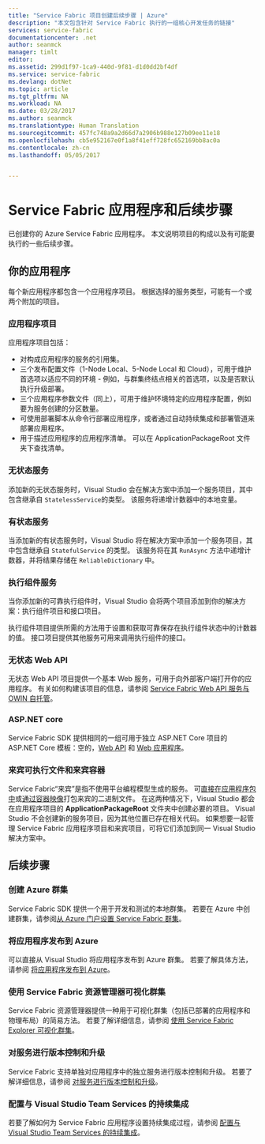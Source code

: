 ```yaml
---
title: "Service Fabric 项目创建后续步骤 | Azure"
description: "本文包含针对 Service Fabric 执行的一组核心开发任务的链接"
services: service-fabric
documentationcenter: .net
author: seanmck
manager: timlt
editor: 
ms.assetid: 299d1f97-1ca9-440d-9f81-d1d0dd2bf4df
ms.service: service-fabric
ms.devlang: dotNet
ms.topic: article
ms.tgt_pltfrm: NA
ms.workload: NA
ms.date: 03/28/2017
ms.author: seanmck
ms.translationtype: Human Translation
ms.sourcegitcommit: 457fc748a9a2d66d7a2906b988e127b09ee11e18
ms.openlocfilehash: cb5e952167e0f1a8f41eff728fc652169bb8ac0a
ms.contentlocale: zh-cn
ms.lasthandoff: 05/05/2017


---
```

# <a name="your-service-fabric-application-and-next-steps"></a>Service Fabric 应用程序和后续步骤
已创建你的 Azure Service Fabric 应用程序。 本文说明项目的构成以及有可能要执行的一些后续步骤。

## <a name="your-application"></a>你的应用程序
每个新应用程序都包含一个应用程序项目。 根据选择的服务类型，可能有一个或两个附加的项目。

### <a name="the-application-project"></a>应用程序项目
应用程序项目包括：

* 对构成应用程序的服务的引用集。
* 三个发布配置文件（1-Node Local、5-Node Local 和 Cloud），可用于维护首选项以适应不同的环境 - 例如，与群集终结点相关的首选项，以及是否默认执行升级部署。
* 三个应用程序参数文件（同上），可用于维护环境特定的应用程序配置，例如要为服务创建的分区数量。
* 可使用部署脚本从命令行部署应用程序，或者通过自动持续集成和部署管道来部署应用程序。
* 用于描述应用程序的应用程序清单。 可以在 ApplicationPackageRoot 文件夹下查找清单。

### <a name="stateless-service"></a>无状态服务
添加新的无状态服务时，Visual Studio 会在解决方案中添加一个服务项目，其中包含继承自 `StatelessService`的类型。 该服务将递增计数器中的本地变量。

### <a name="stateful-service"></a>有状态服务
当添加新的有状态服务时，Visual Studio 将在解决方案中添加一个服务项目，其中包含继承自 `StatefulService` 的类型。 该服务将在其 `RunAsync` 方法中递增计数器，并将结果存储在 `ReliableDictionary` 中。

### <a name="actor-service"></a>执行组件服务
当你添加新的可靠执行组件时，Visual Studio 会将两个项目添加到你的解决方案：执行组件项目和接口项目。

执行组件项目提供所需的方法用于设置和获取可靠保存在执行组件状态中的计数器的值。 接口项目提供其他服务可用来调用执行组件的接口。

### <a name="stateless-web-api"></a>无状态 Web API
无状态 Web API 项目提供一个基本 Web 服务，可用于向外部客户端打开你的应用程序。 有关如何构建该项目的信息，请参阅 [Service Fabric Web API 服务与 OWIN 自托管](service-fabric-reliable-services-communication-webapi.md)。


### <a name="aspnet-core"></a>ASP.NET core
Service Fabric SDK 提供相同的一组可用于独立 ASP.NET Core 项目的 ASP.NET Core 模板：空的，[Web API][aspnet-webapi] 和 [Web 应用程序][aspnet-webapp]。

### <a name="guest-executables-and-guest-containers"></a>来宾可执行文件和来宾容器

Service Fabric“来宾”是指不使用平台编程模型生成的服务。 可[直接在应用程序包中](service-fabric-deploy-existing-app.md)或[通过容器映像](service-fabric-deploy-container.md)打包来宾的二进制文件。 在这两种情况下，Visual Studio 都会在应用程序项目的 **ApplicationPackageRoot** 文件夹中创建必要的项目。 Visual Studio 不会创建新的服务项目，因为其他位置已存在相关代码。 如果想要一起管理 Service Fabric 应用程序项目和来宾项目，可将它们添加到同一 Visual Studio 解决方案中。

## <a name="next-steps"></a>后续步骤
### <a name="create-an-azure-cluster"></a>创建 Azure 群集
Service Fabric SDK 提供一个用于开发和测试的本地群集。 若要在 Azure 中创建群集，请参阅[从 Azure 门户设置 Service Fabric 群集][create-cluster-in-portal]。

### <a name="publish-your-application-to-azure"></a>将应用程序发布到 Azure
可以直接从 Visual Studio 将应用程序发布到 Azure 群集。 若要了解具体方法，请参阅 [将应用程序发布到 Azure][publish-app-to-azure]。

### <a name="use-service-fabric-explorer-to-visualize-your-cluster"></a>使用 Service Fabric 资源管理器可视化群集
Service Fabric 资源管理器提供一种用于可视化群集（包括已部署的应用程序和物理布局）的简易方法。 若要了解详细信息，请参阅 [使用 Service Fabric Explorer 可视化群集][visualize-with-sfx]。

### <a name="version-and-upgrade-your-services"></a>对服务进行版本控制和升级
Service Fabric 支持单独对应用程序中的独立服务进行版本控制和升级。 若要了解详细信息，请参阅 [对服务进行版本控制和升级][app-upgrade-tutorial]。

### <a name="configure-continuous-integration-with-visual-studio-team-services"></a>配置与 Visual Studio Team Services 的持续集成
若要了解如何为 Service Fabric 应用程序设置持续集成过程，请参阅 [配置与 Visual Studio Team Services 的持续集成][ci-with-vso]。

<!-- Links -->
[add-web-frontend]: service-fabric-add-a-web-frontend.md
[create-cluster-in-portal]: service-fabric-cluster-creation-via-portal.md
[publish-app-to-azure]: service-fabric-publish-app-remote-cluster.md
[visualize-with-sfx]: service-fabric-visualizing-your-cluster.md
[ci-with-vso]: service-fabric-set-up-continuous-integration.md
[reliable-services-webapi]: service-fabric-reliable-services-communication-webapi.md
[app-upgrade-tutorial]: service-fabric-application-upgrade-tutorial.md
[aspnet-webapi]: https://docs.asp.net/en/latest/tutorials/first-web-api.html
[aspnet-webapp]: https://docs.asp.net/en/latest/tutorials/first-mvc-app/index.html
